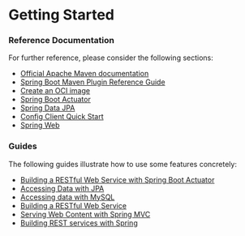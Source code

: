 # Getting Started

### Reference Documentation
For further reference, please consider the following sections:

* [Official Apache Maven documentation](https://maven.apache.org/guides/index.html)
* [Spring Boot Maven Plugin Reference Guide](https://docs.spring.io/spring-boot/docs/2.7.15/maven-plugin/reference/html/)
* [Create an OCI image](https://docs.spring.io/spring-boot/docs/2.7.15/maven-plugin/reference/html/#build-image)
* [Spring Boot Actuator](https://docs.spring.io/spring-boot/docs/2.7.15/reference/htmlsingle/index.html#actuator)
* [Spring Data JPA](https://docs.spring.io/spring-boot/docs/2.7.15/reference/htmlsingle/index.html#data.sql.jpa-and-spring-data)
* [Config Client Quick Start](https://docs.spring.io/spring-cloud-config/docs/current/reference/html/#_client_side_usage)
* [Spring Web](https://docs.spring.io/spring-boot/docs/2.7.15/reference/htmlsingle/index.html#web)

### Guides
The following guides illustrate how to use some features concretely:

* [Building a RESTful Web Service with Spring Boot Actuator](https://spring.io/guides/gs/actuator-service/)
* [Accessing Data with JPA](https://spring.io/guides/gs/accessing-data-jpa/)
* [Accessing data with MySQL](https://spring.io/guides/gs/accessing-data-mysql/)
* [Building a RESTful Web Service](https://spring.io/guides/gs/rest-service/)
* [Serving Web Content with Spring MVC](https://spring.io/guides/gs/serving-web-content/)
* [Building REST services with Spring](https://spring.io/guides/tutorials/rest/)

